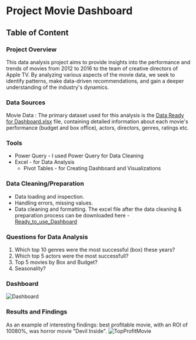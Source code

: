# Project Movie Dashboard
## Table of Content
### Project Overview
This data analysis project aims to provide insights into the performance and trends of movies from 2012 to 2016 to the team of creative directors of Apple TV. By analyzing various aspects of the movie data, we seek to identify patterns, make data-driven recommendations, and gain a deeper understanding of the industry's dynamics.

### Data Sources
Movie Data : The primary dataset used for this analysis is the  [Data Ready for Dashboard.xlsx](https://github.com/user-attachments/files/19432217/Data.Ready.for.Dashboard.xlsx)
 file, containing detailed information about each movie's performance (budget and box office), actors, directors, genres, ratings etc.

### Tools
- Power Query - I used Power Query for Data Cleaning
- Excel - for Data Analysis
  - Pivot Tables - for Creating Dashboard and Visualizations

### Data Cleaning/Preparation
- Data loading and inspection.
- Handling errors, missing values.
- Data cleaning and formatting.
The excel file after the data cleaning & preparation process can be downloaded here - [Ready_to_use_Dashboard](https://github.com/user-attachments/files/19431612/Dashboard_Excel.xlsx)

### Questions for Data Analysis
 1. Which top 10 genres were the most successful (box) these years?
 2. Which top 5 actors were the most successfull?
 3. Top 5 movies by Box and Budget?
 4. Seasonality?

### Dashboard
![Dashboard](https://github.com/user-attachments/assets/b15960f0-75a7-4609-96fb-9f48b838744f)

### Results and Findings
As an example of interesting findings: best profitable movie, with an ROI of 10080%, was horror movie "Devil Inside".
![TopProfitMovie](https://github.com/user-attachments/assets/90a7df26-520f-4f71-9cbe-8d5fc432bce8)




